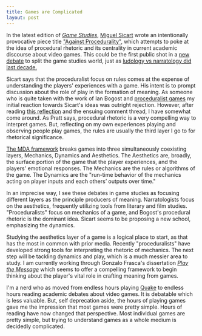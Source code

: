 ```yaml
--- 
title: Games are Complicated
layout: post
---
```


In the latest edition of [*Game Studies*](http://gamestudies.org/), [Miguel Sicart](http://www.miguelsicart.net) wrote an intentionally provocative piece title ["Against Procedurality"](http://gamestudies.org/1103/articles/sicart_ap), which attempts to poke at the idea of procedural rhetoric and its centrality in current academic discourse about video games.
This could be the first public shot in a [new debate](http://www.kmjn.org/notes/sicart_against_proceduralism.html) to split the game studies world, just as [ludology vs narratology did last decade.](http://ludology.org/articles/Frasca_LevelUp2003.pdf)

Sicart says that the proceduralist focus on rules comes at the expense of understanding the players' experiences with a game.
His intent is to prompt discussion about the role of play in the formation of meaning.
As someone who is quite taken with the work of Ian Bogost and [proceduralist games](http://www.gamasutra.com/view/feature/3909/persuasive_games_the_.php?page=2) my initial reaction towards Sicart's ideas was outright rejection.
However, after reading [this reflection](http://gamedesignadvance.com/?p=2409) and the ensuing comment thread, I have somewhat come around.
As Pratt says, procedural rhetoric is a very compelling way to interpret games.
But, reflecting on my own experiences playing and observing people play games, the rules are usually the third layer I go to for rhetorical significance.

[The MDA framework](http://www.cs.northwestern.edu/~hunicke/MDA.pdf) breaks games into three simultaneously coexisting layers, Mechanics, Dynamics and Aesthetics.
The Aesthetics are, broadly, the surface portion of the game that the player experiences, and the players' emotional responses.
The Mechanics are the rules or algorithms of the game.
The Dynamics are the "run-time behavior of the mechanics acting on player inputs and each others’ outputs over time."

In an imprecise way, I see these debates in game studies as focusing different layers as the principle producers of meaning.
Narratologists focus on the aesthetics, frequently utilizing tools from literary and film studies.
"Proceduralists" focus on mechanics of a game, and Bogost's procedural rhetoric is the dominant idea.
Sicart seems to be proposing a new school, emphasizing the dynamics.

Studying the aesthetics layer of a game is a logical place to start, as that has the most in common with prior media.
Recently "proceduralists" have developed strong tools for interpreting the rhetoric of mechanics.
The next step will be tackling dynamics and play, which is a much messier area to study.
I am currently working through Gonzalo Frasca's dissertation [*Play the Message*](http://www.ludology.org/2011/03/frascaplaythemessage.html) which seems to offer a compelling framework to begin thinking about the player's vital role in crafting meaning from games.

I'm a nerd who as moved from endless hours playing [Quake](http://www.quakelive.com) to endless hours reading academic debates about video games.
It is debatable which is less valuable.
But, self deprecation aside, the hours of playing games gave me the impression that most games were pretty simple.
Hours of reading have now changed that perspective.
Most individual games are pretty simple, but trying to understand games as a whole medium is decidedly complicated.
